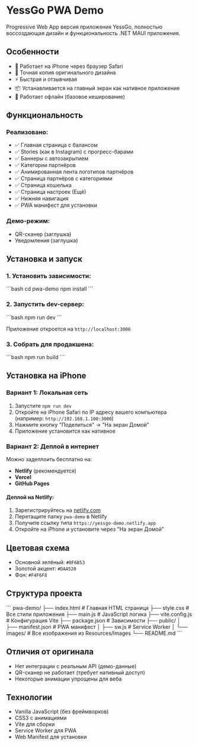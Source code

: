 # YessGo PWA Demo

Progressive Web App версия приложения YessGo, полностью воссоздающая дизайн и функциональность .NET MAUI приложения.

## Особенности

- 📱 Работает на iPhone через браузер Safari
- 🎨 Точная копия оригинального дизайна
- ⚡ Быстрая и отзывчивая
- 📦 Устанавливается на главный экран как нативное приложение
- 🔄 Работает офлайн (базовое кеширование)

## Функциональность

### Реализовано:
- ✅ Главная страница с балансом
- ✅ Stories (как в Instagram) с прогресс-барами
- ✅ Баннеры с автозакрытием
- ✅ Категории партнёров
- ✅ Анимированная лента логотипов партнёров
- ✅ Страница партнёров с категориями
- ✅ Страница кошелька
- ✅ Страница настроек (Ещё)
- ✅ Нижняя навигация
- ✅ PWA манифест для установки

### Демо-режим:
- QR-сканер (заглушка)
- Уведомления (заглушка)

## Установка и запуск

### 1. Установить зависимости:
\`\`\`bash
cd pwa-demo
npm install
\`\`\`

### 2. Запустить dev-сервер:
\`\`\`bash
npm run dev
\`\`\`

Приложение откроется на `http://localhost:3000`

### 3. Собрать для продакшена:
\`\`\`bash
npm run build
\`\`\`

## Установка на iPhone

### Вариант 1: Локальная сеть
1. Запустите `npm run dev`
2. Откройте на iPhone Safari по IP адресу вашего компьютера (например: `http://192.168.1.100:3000`)
3. Нажмите кнопку "Поделиться" → "На экран Домой"
4. Приложение установится как нативное

### Вариант 2: Деплой в интернет
Можно задеплоить бесплатно на:
- **Netlify** (рекомендуется)
- **Vercel**
- **GitHub Pages**

#### Деплой на Netlify:
1. Зарегистрируйтесь на [netlify.com](https://netlify.com)
2. Перетащите папку `pwa-demo` в Netlify
3. Получите ссылку типа `https://yessgo-demo.netlify.app`
4. Откройте на iPhone и установите через "На экран Домой"

## Цветовая схема

- Основной зелёный: `#0F6B53`
- Золотой акцент: `#DAA520`
- Фон: `#F4F6F8`

## Структура проекта

\`\`\`
pwa-demo/
├── index.html          # Главная HTML страница
├── style.css           # Все стили приложения
├── main.js             # JavaScript логика
├── vite.config.js      # Конфигурация Vite
├── package.json        # Зависимости
├── public/
│   ├── manifest.json   # PWA манифест
│   ├── sw.js          # Service Worker
│   └── images/        # Все изображения из Resources/Images
└── README.md
\`\`\`

## Отличия от оригинала

- Нет интеграции с реальным API (демо-данные)
- QR-сканер не работает (требует нативный доступ)
- Некоторые анимации упрощены для веба

## Технологии

- Vanilla JavaScript (без фреймворков)
- CSS3 с анимациями
- Vite для сборки
- Service Worker для PWA
- Web Manifest для установки

